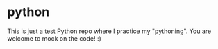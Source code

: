 # python
This is just a test Python repo where I practice my "pythoning". 
You are welcome to mock on the code! :)
